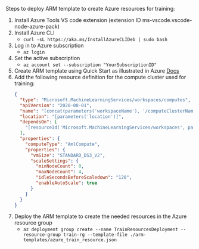 Steps to deploy ARM template to create Azure resources for training:

1. Install Azure Tools VS code extension (extension ID ms-vscode.vscode-node-azure-pack)
2. Install Azure CLI
   - `curl -sL https://aka.ms/InstallAzureCLIDeb | sudo bash`
3. Log in to Azure subscription
   - `az login`
4. Set the active subscription
   - `az account set --subscription "YourSubscriptionID"`
5. Create ARM template using Quick Start as illustrated in Azure [Docs](https://learn.microsoft.com/en-us/azure/azure-resource-manager/templates/quickstart-create-templates-use-the-portal)
6. Add the following resource definition for the compute cluster used for training:
   ```json
   {
     "type": "Microsoft.MachineLearningServices/workspaces/computes",
     "apiVersion": "2020-08-01",
     "name": "[concat(parameters('workspaceName'), '/computeClusterName')]",
     "location": "[parameters('location')]",
     "dependsOn": [
       "[resourceId('Microsoft.MachineLearningServices/workspaces', parameters('workspaceName'))]"
     ],
     "properties": {
       "computeType": "AmlCompute",
       "properties": {
         "vmSize": "STANDARD_DS3_V2",
         "scaleSettings": {
           "minNodeCount": 0,
           "maxNodeCount": 4,
           "idleSecondsBeforeScaledown": "120",
           "enableAutoScale": true
         }
       }
     }
   }
   ```
7. Deploy the ARM template to create the needed resources in the Azure resource group
   - `az deployment group create --name TrainResourcesDeployment --resource-group train-rg --template-file ./arm-templates/azure_train_resource.json`
